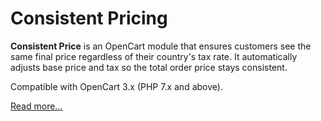 # Consistent Pricing

**Consistent Price** is an OpenCart module that ensures customers see the same final price regardless of their country's tax rate. It automatically adjusts base price and tax so the total order price stays consistent.

Compatible with OpenCart 3.x (PHP 7.x and above).

[Read more...](./module)

